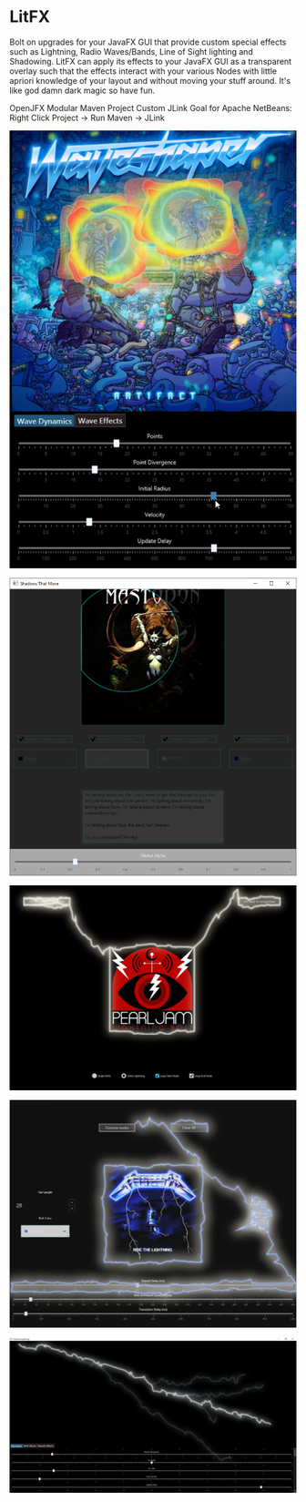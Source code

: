 # LitFX
Bolt on upgrades for your JavaFX GUI that provide custom special effects such as Lightning, Radio Waves/Bands, Line of Sight lighting and Shadowing. LitFX can apply its effects to your JavaFX GUI as a transparent overlay such that the effects interact with your various Nodes with little apriori knowledge of your layout and without moving your stuff around.
It's like god damn dark magic so have fun.


OpenJFX Modular Maven Project
Custom JLink Goal for Apache NetBeans: Right Click Project -> Run Maven -> JLink

![](/media/waveshaper.png)

![](/media/shadows.png)

![](/media/pjchainlitfx.png)

![](/media/ridelitfx.png)

![](/media/LitFX.png)
